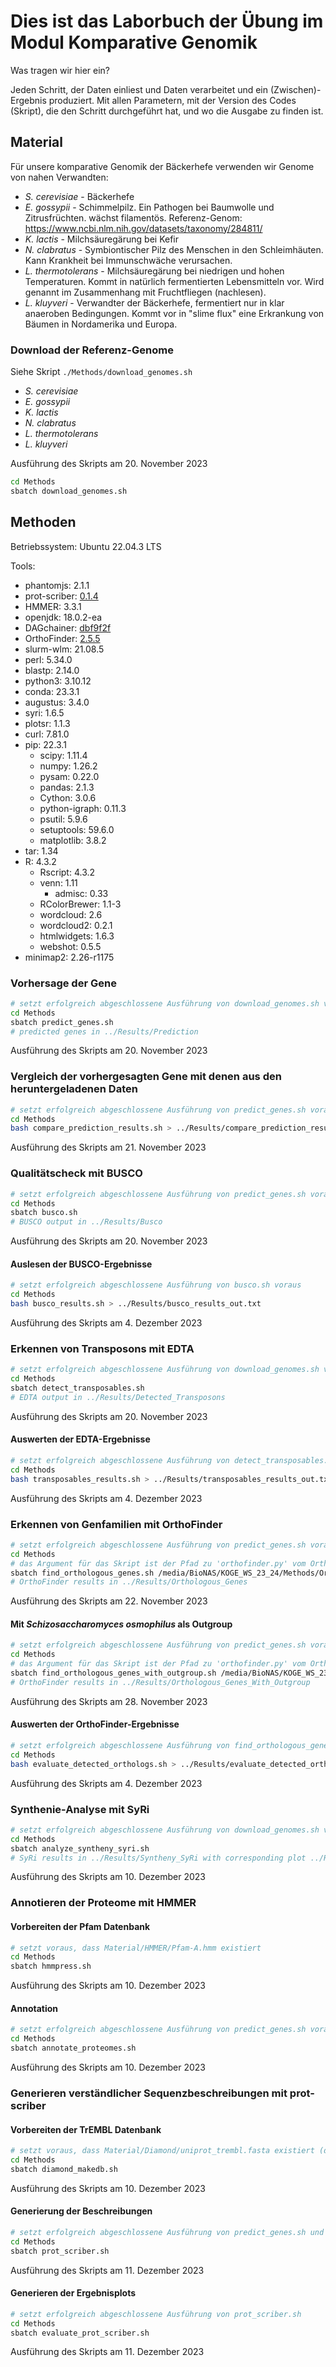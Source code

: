 # Dies ist das Laborbuch der Übung im Modul Komparative Genomik

Was tragen wir hier ein?

Jeden Schritt, der Daten einliest und Daten verarbeitet und ein
(Zwischen)-Ergebnis produziert. Mit allen Parametern, mit der Version des Codes
(Skript), die den Schritt durchgeführt hat, und wo die Ausgabe zu finden ist.

## Material

Für unsere komparative Genomik der Bäckerhefe verwenden wir Genome von nahen
Verwandten:

- _S. cerevisiae_ - Bäckerhefe
- _E. gossypii_ - Schimmelpilz. Ein Pathogen bei Baumwolle und Zitrusfrüchten.
  wächst filamentös.
  Referenz-Genom: https://www.ncbi.nlm.nih.gov/datasets/taxonomy/284811/
- _K. lactis_ - Milchsäuregärung bei Kefir
- _N. clabratus_ - Symbiontischer Pilz des Menschen in den Schleimhäuten. Kann
  Krankheit bei Immunschwäche verursachen.
- _L. thermotolerans_ - Milchsäuregärung bei niedrigen und hohen Temperaturen.
  Kommt in natürlich fermentierten Lebensmitteln vor. Wird genannt im
  Zusammenhang mit Fruchtfliegen (nachlesen).
- _L. kluyveri_ - Verwandter der Bäckerhefe, fermentiert nur in klar anaeroben
  Bedingungen. Kommt vor in "slime flux" eine Erkrankung von Bäumen in Nordamerika
  und Europa.

### Download der Referenz-Genome

Siehe Skript `./Methods/download_genomes.sh`

- _S. cerevisiae_
- _E. gossypii_
- _K. lactis_
- _N. clabratus_
- _L. thermotolerans_
- _L. kluyveri_

Ausführung des Skripts am 20. November 2023
```sh
cd Methods
sbatch download_genomes.sh
```

## Methoden
Betriebssystem: Ubuntu 22.04.3 LTS

Tools:
 - phantomjs: 2.1.1
 - prot-scriber: [0.1.4](https://github.com/usadellab/prot-scriber/releases/tag/v0.1.4)
 - HMMER: 3.3.1
 - openjdk: 18.0.2-ea
 - DAGchainer: [dbf9f2f](https://github.com/kullrich/dagchainer/commit/dbf9f2face659794ee5ceaa560356f81c137fef9)
 - OrthoFinder: [2.5.5](https://github.com/davidemms/OrthoFinder/archive/refs/tags/2.5.5.tar.gz)
 - slurm-wlm: 21.08.5
 - perl: 5.34.0
 - blastp: 2.14.0
 - python3: 3.10.12
 - conda: 23.3.1
 - augustus: 3.4.0
 - syri: 1.6.5
 - plotsr: 1.1.3
 - curl: 7.81.0
 - pip: 22.3.1
   - scipy: 1.11.4
   - numpy: 1.26.2
   - pysam: 0.22.0
   - pandas: 2.1.3
   - Cython: 3.0.6
   - python-igraph: 0.11.3
   - psutil: 5.9.6
   - setuptools: 59.6.0
   - matplotlib: 3.8.2
 - tar: 1.34
 - R: 4.3.2
   - Rscript: 4.3.2
   - venn: 1.11
     - admisc: 0.33
   - RColorBrewer: 1.1-3
   - wordcloud: 2.6
   - wordcloud2: 0.2.1
   - htmlwidgets: 1.6.3
   - webshot: 0.5.5
 - minimap2: 2.26-r1175

### Vorhersage der Gene
```sh
# setzt erfolgreich abgeschlossene Ausführung von download_genomes.sh voraus
cd Methods
sbatch predict_genes.sh
# predicted genes in ../Results/Prediction
```
Ausführung des Skripts am 20. November 2023

### Vergleich der vorhergesagten Gene mit denen aus den heruntergeladenen Daten
```sh
# setzt erfolgreich abgeschlossene Ausführung von predict_genes.sh voraus
cd Methods
bash compare_prediction_results.sh > ../Results/compare_prediction_results_out.txt
```
Ausführung des Skripts am 21. November 2023

### Qualitätscheck mit BUSCO
```sh
# setzt erfolgreich abgeschlossene Ausführung von predict_genes.sh voraus
cd Methods
sbatch busco.sh
# BUSCO output in ../Results/Busco
```
Ausführung des Skripts am 20. November 2023

#### Auslesen der BUSCO-Ergebnisse
```sh
# setzt erfolgreich abgeschlossene Ausführung von busco.sh voraus
cd Methods
bash busco_results.sh > ../Results/busco_results_out.txt
```
Ausführung des Skripts am 4. Dezember 2023

### Erkennen von Transposons mit EDTA
```sh
# setzt erfolgreich abgeschlossene Ausführung von download_genomes.sh voraus
cd Methods
sbatch detect_transposables.sh
# EDTA output in ../Results/Detected_Transposons
```
Ausführung des Skripts am 20. November 2023

#### Auswerten der EDTA-Ergebnisse
```sh
# setzt erfolgreich abgeschlossene Ausführung von detect_transposables.sh voraus
cd Methods
bash transposables_results.sh > ../Results/transposables_results_out.txt
```
Ausführung des Skripts am 4. Dezember 2023

### Erkennen von Genfamilien mit OrthoFinder
```sh
# setzt erfolgreich abgeschlossene Ausführung von predict_genes.sh voraus
cd Methods
# das Argument für das Skript ist der Pfad zu 'orthofinder.py' vom OrthoFinder tool
sbatch find_orthologous_genes.sh /media/BioNAS/KOGE_WS_23_24/Methods/OrthoFinder-2.5.5/orthofinder.py
# OrthoFinder results in ../Results/Orthologous_Genes
```
Ausführung des Skripts am 22. November 2023

#### Mit _Schizosaccharomyces osmophilus_ als Outgroup
```sh
# setzt erfolgreich abgeschlossene Ausführung von predict_genes.sh voraus
cd Methods
# das Argument für das Skript ist der Pfad zu 'orthofinder.py' vom OrthoFinder tool
sbatch find_orthologous_genes_with_outgroup.sh /media/BioNAS/KOGE_WS_23_24/Methods/OrthoFinder-2.5.5/orthofinder.py
# OrthoFinder results in ../Results/Orthologous_Genes_With_Outgroup
```
Ausführung des Skripts am 28. November 2023

#### Auswerten der OrthoFinder-Ergebnisse
```sh
# setzt erfolgreich abgeschlossene Ausführung von find_orthologous_genes.sh und find_orthologous_genes_with_outgroup.sh voraus
cd Methods
bash evaluate_detected_orthologs.sh > ../Results/evaluate_detected_orthologs_out.txt
```
Ausführung des Skripts am 4. Dezember 2023

### Synthenie-Analyse mit SyRi
```sh
# setzt erfolgreich abgeschlossene Ausführung von download_genomes.sh voraus
cd Methods
sbatch analyze_syntheny_syri.sh
# SyRi results in ../Results/Syntheny_SyRi with corresponding plot ../Results/syntheny_syri.png
```
Ausführung des Skripts am 10. Dezember 2023

### Annotieren der Proteome mit HMMER
#### Vorbereiten der Pfam Datenbank
```sh
# setzt voraus, dass Material/HMMER/Pfam-A.hmm existiert
cd Methods
sbatch hmmpress.sh
```
Ausführung des Skripts am 10. Dezember 2023

#### Annotation
```sh
# setzt erfolgreich abgeschlossene Ausführung von predict_genes.sh voraus
cd Methods
sbatch annotate_proteomes.sh
```
Ausführung des Skripts am 10. Dezember 2023

### Generieren verständlicher Sequenzbeschreibungen mit prot-scriber
#### Vorbereiten der TrEMBL Datenbank
```sh
# setzt voraus, dass Material/Diamond/uniprot_trembl.fasta existiert (database release 2023-11-08)
cd Methods
sbatch diamond_makedb.sh
```
Ausführung des Skripts am 10. Dezember 2023

#### Generierung der Beschreibungen
```sh
# setzt erfolgreich abgeschlossene Ausführung von predict_genes.sh und find_orthologous_genes.sh voraus
cd Methods
sbatch prot_scriber.sh
```
Ausführung des Skripts am 11. Dezember 2023

#### Generieren der Ergebnisplots
```sh
# setzt erfolgreich abgeschlossene Ausführung von prot_scriber.sh
cd Methods
sbatch evaluate_prot_scriber.sh
```
Ausführung des Skripts am 11. Dezember 2023